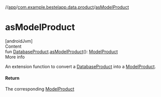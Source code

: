 //[app](../index.md)/[com.example.bestelapp.data.product](index.md)/[asModelProduct](as-model-product.md)



# asModelProduct  
[androidJvm]  
Content  
fun [DatabaseProduct](-database-product/index.md).[asModelProduct](as-model-product.md)(): [ModelProduct](-model-product/index.md)  
More info  


An extension function to convert a [DatabaseProduct](-database-product/index.md) into a [ModelProduct](-model-product/index.md).



#### Return  


The corresponding [ModelProduct](-model-product/index.md)

  



